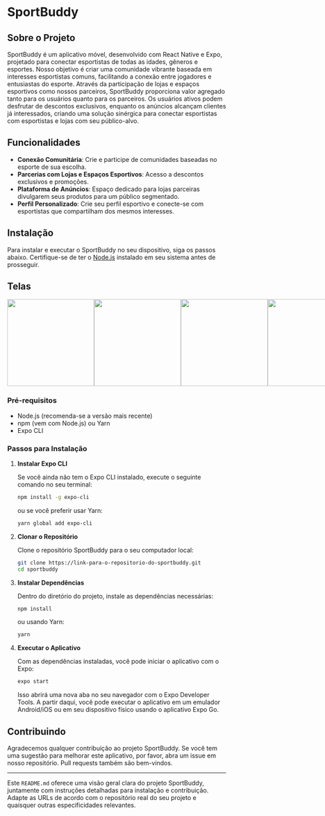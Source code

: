 # SportBuddy

## Sobre o Projeto

SportBuddy é um aplicativo móvel, desenvolvido com React Native e Expo, projetado para conectar esportistas de todas as idades, gêneros e esportes. Nosso objetivo é criar uma comunidade vibrante baseada em interesses esportistas comuns, facilitando a conexão entre jogadores e entusiastas do esporte. Através da participação de lojas e espaços esportivos como nossos parceiros, SportBuddy proporciona valor agregado tanto para os usuários quanto para os parceiros. Os usuários ativos podem desfrutar de descontos exclusivos, enquanto os anúncios alcançam clientes já interessados, criando uma solução sinérgica para conectar esportistas com esportistas e lojas com seu público-alvo.

## Funcionalidades

- **Conexão Comunitária**: Crie e participe de comunidades baseadas no esporte de sua escolha.
- **Parcerias com Lojas e Espaços Esportivos**: Acesso a descontos exclusivos e promoções.
- **Plataforma de Anúncios**: Espaço dedicado para lojas parceiras divulgarem seus produtos para um público segmentado.
- **Perfil Personalizado**: Crie seu perfil esportivo e conecte-se com esportistas que compartilham dos mesmos interesses.

## Instalação

Para instalar e executar o SportBuddy no seu dispositivo, siga os passos abaixo. Certifique-se de ter o [Node.js](https://nodejs.org/) instalado em seu sistema antes de prosseguir.

## Telas
<div style="display:flex;flex-direction: row;">
  <img width="200px" src="https://i.imgur.com/Ycv2bAG.png">
<img width="200px" src="https://i.imgur.com/TNauTm1.png">
<img width="200px" src="https://i.imgur.com/RDWjNLn.png">
<img width="200px" src="https://i.imgur.com/IWhu8MF.png">
<img width="200px" src="https://i.imgur.com/1HYS3uy.png">
<img width="200px" src="https://i.imgur.com/KYewvFp.png">
</div>




### Pré-requisitos

- Node.js (recomenda-se a versão mais recente)
- npm (vem com Node.js) ou Yarn
- Expo CLI

### Passos para Instalação

1. **Instalar Expo CLI**

   Se você ainda não tem o Expo CLI instalado, execute o seguinte comando no seu terminal:

   ```sh
   npm install -g expo-cli
   ```

   ou se você preferir usar Yarn:

   ```sh
   yarn global add expo-cli
   ```

2. **Clonar o Repositório**

   Clone o repositório SportBuddy para o seu computador local:

   ```sh
   git clone https://link-para-o-repositorio-do-sportbuddy.git
   cd sportbuddy
   ```

3. **Instalar Dependências**

   Dentro do diretório do projeto, instale as dependências necessárias:

   ```sh
   npm install
   ```

   ou usando Yarn:

   ```sh
   yarn
   ```

4. **Executar o Aplicativo**

   Com as dependências instaladas, você pode iniciar o aplicativo com o Expo:

   ```sh
   expo start
   ```

   Isso abrirá uma nova aba no seu navegador com o Expo Developer Tools. A partir daqui, você pode executar o aplicativo em um emulador Android/iOS ou em seu dispositivo físico usando o aplicativo Expo Go.

## Contribuindo

Agradecemos qualquer contribuição ao projeto SportBuddy. Se você tem uma sugestão para melhorar este aplicativo, por favor, abra um issue em nosso repositório. Pull requests também são bem-vindos.

---

Este `README.md` oferece uma visão geral clara do projeto SportBuddy, juntamente com instruções detalhadas para instalação e contribuição. Adapte as URLs de acordo com o repositório real do seu projeto e quaisquer outras especificidades relevantes.
